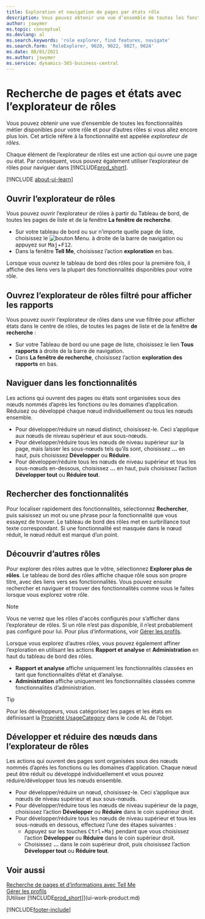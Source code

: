 ```yaml
---
title: Exploration et navigation de pages par états rôle
description: Vous pouvez obtenir une vue d’ensemble de toutes les fonctionnalités métier disponibles pour votre rôle et pour d’autres rôles.
author: jswymer
ms.topic: conceptual
ms.devlang: al
ms.search.keywords: 'role explorer, find features, navigate'
ms.search.form: 'RoleExplorer, 9020, 9022, 9027, 9024'
ms.date: 08/01/2021
ms.author: jswymer
ms.service: dynamics-365-business-central
---
```


# <a name="finding-pages-and-reports-with-the-role-explorer"></a>Recherche de pages et états avec l’explorateur de rôles

Vous pouvez obtenir une vue d’ensemble de toutes les fonctionnalités métier disponibles pour votre rôle et pour d’autres rôles si vous allez encore plus loin. Cet article réfère à la fonctionnalité est appelée *explorateur de rôles*.

Chaque élément de l’explorateur de rôles est une action qui ouvre une page ou état. Par conséquent, vous pouvez également utiliser l’explorateur de rôles pour naviguer dans [!INCLUDE[prod_short](includes/prod_short.md)].

[!INCLUDE [about-ui-learn](includes/about-ui-learn.md)]

## <a name="open-the-role-explorer"></a>Ouvrir l’explorateur de rôles

Vous pouvez ouvrir l’explorateur de rôles à partir du Tableau de bord, de toutes les pages de liste et de la fenêtre **La fenêtre de recherche**.

- Sur votre tableau de bord ou sur n’importe quelle page de liste, choisissez le ![bouton Menu.](media/ui_menu_button.png "Bouton Menu") à droite de la barre de navigation ou appuyez sur <kbd>Maj</kbd>+<kbd>F12</kbd>.
- Dans la fenêtre **Tell Me**, choisissez l’action **exploration** en bas.

Lorsque vous ouvrez le tableau de bord des rôles pour la première fois, il affiche des liens vers la plupart des fonctionnalités disponibles pour votre rôle.

## <a name="open-the-role-explorer-filtered-to-show-reports"></a>Ouvrez l’explorateur de rôles filtré pour afficher les rapports

Vous pouvez ouvrir l’explorateur de rôles dans une vue filtrée pour afficher états dans le centre de rôles, de toutes les pages de liste et de la fenêtre **de recherche** :

- Sur votre Tableau de bord ou une page de liste, choisissez le lien **Tous rapports** à droite de la barre de navigation.
- Dans **La fenêtre de recherche**, choisissez l’action **exploration des rapports** en bas.

## <a name="navigate-features"></a>Naviguer dans les fonctionnalités

Les actions qui ouvrent des pages ou états sont organisées sous des nœuds nommés d’après les fonctions ou les domaines d’application. Réduisez ou développé chaque nœud individuellement ou tous les nœuds ensemble.

- Pour développer/réduire un nœud distinct, choisissez-le. Ceci s’applique aux nœuds de niveau supérieur et aux sous-nœuds.
- Pour développer/réduire tous les nœuds de niveau supérieur sur la page, mais laisser les sous-nœuds tels qu’ils sont, choisissez **...** en haut, puis choisissez **Développer** ou **Réduire**.
- Pour développer/réduire tous les nœuds de niveau supérieur et tous les sous-nœuds en-dessous, choisissez **...** en haut, puis choisissez l’action **Développer tout** ou **Réduire tout**.

## <a name="search-for-features"></a>Rechercher des fonctionnalités

Pour localiser rapidement des fonctionnalités, sélectionnez **Rechercher**, puis saisissez un mot ou une phrase pour la fonctionnalité que vous essayez de trouver. Le tableau de bord des rôles met en surbrillance tout texte correspondant. Si une fonctionnalité est masquée dans le nœud réduit, le nœud réduit est marqué d’un point. 

## <a name="explore-other-roles"></a>Découvrir d’autres rôles

Pour explorer des rôles autres que le vôtre, sélectionnez **Explorer plus de rôles**. Le tableau de bord des rôles affiche chaque rôle sous son propre titre, avec des liens vers ses fonctionnalités. Vous pouvez ensuite rechercher et naviguer et trouver des fonctionnalités comme vous le faites lorsque vous explorez votre rôle.

> [!NOTE]
> Vous ne verrez que les rôles d'accès configurés pour s’afficher dans l’explorateur de rôles. Si un rôle n’est pas disponible, il n’est probablement pas configuré pour lui. Pour plus d’informations, voir [Gérer les profils](admin-users-profiles-roles.md). 

Lorsque vous explorez d’autres rôles, vous pouvez également affiner l’exploration en utilisant les actions **Rapport et analyse** et **Administration** en haut du tableau de bord des rôles.

- **Rapport et analyse** affiche uniquement les fonctionnalités classées en tant que fonctionnalités d’état et d’analyse.
- **Administration** affiche uniquement les fonctionnalités classées comme fonctionnalités d’administration.

> [!TIP]
> Pour les développeurs, vous catégorisez les pages et les états en définissant la [Propriété UsageCategory](/dynamics365/business-central/dev-itpro/developer/properties/devenv-usagecategory-property) dans le code AL de l’objet.
<!--
 
## <a name="role-explorer-actions"></a>Role explorer actions

There a several actions along the top of the role explorer to help you locate features of your role and other roles.

|Action|Description|
|------|------|
|**All**|Shows all features that are related to the role.|
|**Find**|Lets you enter a word or phrase to quickly locate feature names that match.|
|**Explore more roles**|All business features that are available for all roles including your own. When exploring all roles, the other actions work the same way, except for all roles shown. **NOTE:** You can only access roles that are set up to show in role explorer. For more information, see [Manage Profiles](admin-users-profiles-roles.md).  |
|**Report & Analysis**|This action Shows only those features that are categorized as reports and analysis features.|
|**Administration**|Shows only those features that are categorized as administration features.|



<!--
Choose the **Find** action at the top of the role explorer to quickly locate feature names that contain a certain term.

Choose the **Explore more roles** action at the top of the role explorer to get an overview of all business features that are available for all roles including your own.

> [!NOTE]
> Only Role Center actions for profiles where the **Show in Role Explorer** check box is selected will appear on the extended version of the role explorer (shown with the **Explore more roles** action). For more information, see [Manage Profiles](admin-users-profiles-roles.md).
-->

## <a name="expand-and-collapse-nodes-on-the-role-explorer"></a>Développer et réduire des nœuds dans l’explorateur de rôles

Les actions qui ouvrent des pages sont organisées sous des nœuds nommés d’après les fonctions ou les domaines d’application. Chaque nœud peut être réduit ou développé individuellement et vous pouvez réduire/développer tous les nœuds ensemble.

- Pour développer/réduire un nœud, choisissez-le. Ceci s’applique aux nœuds de niveau supérieur et aux sous-nœuds.
- Pour développer/réduire tous les nœuds de niveau supérieur de la page, choisissez l’action **Développer** ou **Réduire** dans le coin supérieur droit.
- Pour développer/réduire tous les nœuds de niveau supérieur et tous les sous-nœuds en dessous, effectuez l’une des étapes suivantes :
  - Appuyez sur les touches <kbd>Ctrl</kbd>+<kbd>Maj</kbd> pendant que vous choisissez l’action **Développer** ou **Réduire** dans le coin supérieur droit.
  - Choisissez **...** dans le coin supérieur droit, puis choisissez l’action **Développer tout** ou **Réduire tout**.

## <a name="see-also"></a>Voir aussi

[Recherche de pages et d’informations avec Tell Me](ui-search.md)  
[Gérer les profils](admin-users-profiles-roles.md)  
[Utiliser [!INCLUDE[prod_short](includes/prod_short.md)]](ui-work-product.md)  

[!INCLUDE[footer-include](includes/footer-banner.md)]
